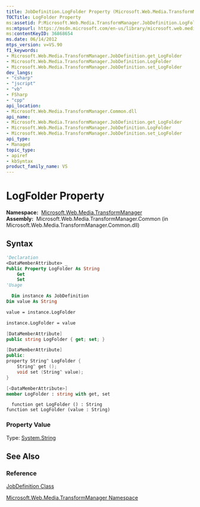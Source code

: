 ```yaml
---
title: JobDefinition.LogFolder Property (Microsoft.Web.Media.TransformManager)
TOCTitle: LogFolder Property
ms:assetid: P:Microsoft.Web.Media.TransformManager.JobDefinition.LogFolder
ms:mtpsurl: https://msdn.microsoft.com/en-us/library/microsoft.web.media.transformmanager.jobdefinition.logfolder(v=VS.90)
ms:contentKeyID: 36868654
ms.date: 06/14/2012
mtps_version: v=VS.90
f1_keywords:
- Microsoft.Web.Media.TransformManager.JobDefinition.get_LogFolder
- Microsoft.Web.Media.TransformManager.JobDefinition.LogFolder
- Microsoft.Web.Media.TransformManager.JobDefinition.set_LogFolder
dev_langs:
- "csharp"
- "jscript"
- "vb"
- FSharp
- "cpp"
api_location:
- Microsoft.Web.Media.TransformManager.Common.dll
api_name:
- Microsoft.Web.Media.TransformManager.JobDefinition.get_LogFolder
- Microsoft.Web.Media.TransformManager.JobDefinition.LogFolder
- Microsoft.Web.Media.TransformManager.JobDefinition.set_LogFolder
api_type:
- Managed
topic_type:
- apiref
- kbSyntax
product_family_name: VS
---
```


# LogFolder Property

**Namespace:**  [Microsoft.Web.Media.TransformManager](microsoft-web-media-transformmanager-namespace.md)  
**Assembly:**  Microsoft.Web.Media.TransformManager.Common (in Microsoft.Web.Media.TransformManager.Common.dll)

## Syntax

```vb
'Declaration
<DataMemberAttribute> _
Public Property LogFolder As String
    Get
    Set
'Usage

  Dim instance As JobDefinition
Dim value As String

value = instance.LogFolder

instance.LogFolder = value
```

```csharp
[DataMemberAttribute]
public string LogFolder { get; set; }
```

```cpp
[DataMemberAttribute]
public:
property String^ LogFolder {
    String^ get ();
    void set (String^ value);
}
```

``` fsharp
[<DataMemberAttribute>]
member LogFolder : string with get, set
```

```jscript
  function get LogFolder () : String
function set LogFolder (value : String)
```

### Property Value

Type: [System.String](https://msdn.microsoft.com/library/s1wwdcbf)  

## See Also

### Reference

[JobDefinition Class](jobdefinition-class-microsoft-web-media-transformmanager.md)

[Microsoft.Web.Media.TransformManager Namespace](microsoft-web-media-transformmanager-namespace.md)

